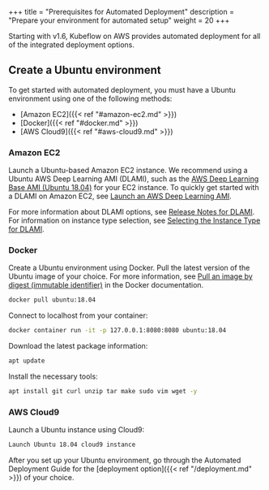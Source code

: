 +++
title = "Prerequisites for Automated Deployment"
description = "Prepare your environment for automated setup"
weight = 20
+++

Starting with v1.6, Kubeflow on AWS provides automated deployment for all of the integrated deployment options. 

## Create a Ubuntu environment

To get started with automated deployment, you must have a Ubuntu environment using one of the following methods:
- [Amazon EC2]({{< ref "#amazon-ec2.md" >}})
- [Docker]({{< ref "#docker.md" >}}) 
- [AWS Cloud9]({{< ref "#aws-cloud9.md" >}})

### Amazon EC2

Launch a Ubuntu-based Amazon EC2 instance. We recommend using a Ubuntu AWS Deep Learning AMI (DLAMI), such as the [AWS Deep Learning Base AMI (Ubuntu 18.04)](https://aws.amazon.com/releasenotes/aws-deep-learning-base-ami-ubuntu-18-04/) for your EC2 instance. To quickly get started with a DLAMI on Amazon EC2, see [Launch an AWS Deep Learning AMI](https://aws.amazon.com/getting-started/hands-on/get-started-dlami/). 

For more information about DLAMI options, see [Release Notes for DLAMI](https://docs.aws.amazon.com/dlami/latest/devguide/appendix-ami-release-notes.html). For information on instance type selection, see [Selecting the Instance Type for DLAMI](https://docs.aws.amazon.com/dlami/latest/devguide/instance-select.html).

### Docker

Create a Ubuntu environment using Docker. Pull the latest version of the Ubuntu image of your choice. For more information, see [Pull an image by digest (immutable identifier)](https://docs.docker.com/engine/reference/commandline/pull/#pull-an-image-by-digest-immutable-identifier) in the Docker documentation.
```sh
docker pull ubuntu:18.04
```

Connect to localhost from your container:
```sh
docker container run -it -p 127.0.0.1:8080:8080 ubuntu:18.04
```

Download the latest package information: 
```sh
apt update
```

 Install the necessary tools: 
```sh
apt install git curl unzip tar make sudo vim wget -y
```

### AWS Cloud9

Launch a Ubuntu instance using Cloud9:
```sh
Launch Ubuntu 18.04 cloud9 instance 
```

After you set up your Ubuntu environment, go through the Automated Deployment Guide for the [deployment option]({{< ref "/deployment.md" >}}) of your choice. 